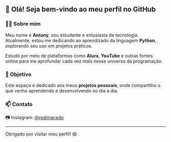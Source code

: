 ## 👋 Olá! Seja bem-vindo ao meu perfil no GitHub

### 🙋‍♂️ Sobre mim

Meu nome é **Antony**, sou estudante e entusiasta de tecnologia.  
Atualmente, estou me dedicando ao aprendizado da linguagem **Python**, explorando seu uso em projetos práticos.

Estudo por meio de plataformas como **Alura**, **YouTube** e outras fontes online para me aprofundar cada vez mais nesse universo da programação.

### 🚀 Objetivo

Este espaço é dedicado aos meus **projetos pessoais**, onde compartilho o que venho aprendendo e desenvolvendo no dia a dia.

### 📫 Contato

📷 Instagram: [@realmacedo](https://instagram.com/realmacedo)

---

Obrigado por visitar meu perfil! 😄

